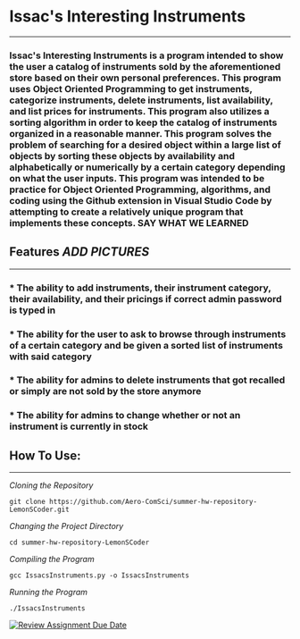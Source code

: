 # Issac's Interesting Instruments
---
### Issac's Interesting Instruments is a program intended to show the user a catalog of instruments sold by the aforementioned store based on their own personal preferences. This program uses Object Oriented Programming to get instruments, categorize instruments, delete instruments, list availability, and list prices for instruments. This program also utilizes a sorting algorithm in order to keep the catalog of instruments organized in a reasonable manner. This program solves the problem of searching for a desired object within a large list of objects by sorting these objects by availability and alphabetically or numerically by a certain category depending on what the user inputs. This program was intended to be practice for Object Oriented Programming, algorithms, and coding using the Github extension in Visual Studio Code by attempting to create a relatively unique program that implements these concepts. **SAY WHAT WE LEARNED**

## Features *ADD PICTURES*
---
### * The ability to add instruments, their instrument category, their availability, and their pricings if correct admin password is typed in
### * The ability for the user to ask to browse through instruments of a certain category and be given a sorted list of instruments with said category
### * The ability for admins to delete instruments that got recalled or simply are not sold by the store anymore
### * The ability for admins to change whether or not an instrument is currently in stock

## How To Use:
---
*Cloning the Repository*
```
git clone https://github.com/Aero-ComSci/summer-hw-repository-LemonSCoder.git
```
*Changing the Project Directory*
```
cd summer-hw-repository-LemonSCoder
```
*Compiling the Program*
```
gcc IssacsInstruments.py -o IssacsInstruments
```
*Running the Program*
```
./IssacsInstruments
```


[![Review Assignment Due Date](https://classroom.github.com/assets/deadline-readme-button-22041afd0340ce965d47ae6ef1cefeee28c7c493a6346c4f15d667ab976d596c.svg)](https://classroom.github.com/a/OgHQm8Y-)
